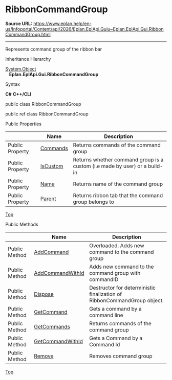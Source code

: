 # RibbonCommandGroup

**Source URL:** https://www.eplan.help/en-us/Infoportal/Content/api/2026/Eplan.EplApi.Guiu~Eplan.EplApi.Gui.RibbonCommandGroup.html

---

Represents command group of the ribbon bar

Inheritance Hierarchy

[System.Object](#)  
   **Eplan.EplApi.Gui.RibbonCommandGroup**

Syntax

**C#**
**C++/CLI**


public class RibbonCommandGroup

public ref class RibbonCommandGroup

Public Properties

|  | Name | Description |
| --- | --- | --- |
| Public Property | [Commands](Eplan.EplApi.Guiu~Eplan.EplApi.Gui.RibbonCommandGroup~Commands.html) | Returns commands of the command group |
| Public Property | [IsCustom](Eplan.EplApi.Guiu~Eplan.EplApi.Gui.RibbonCommandGroup~IsCustom.html) | Returns whether command group is a custom (i.e made by user) or a build-in |
| Public Property | [Name](Eplan.EplApi.Guiu~Eplan.EplApi.Gui.RibbonCommandGroup~Name.html) | Returns name of the command group |
| Public Property | [Parent](Eplan.EplApi.Guiu~Eplan.EplApi.Gui.RibbonCommandGroup~Parent.html) | Returns ribbon tab that the command group belongs to |

[Top](#top)

Public Methods

|  | Name | Description |
| --- | --- | --- |
| Public Method | [AddCommand](Eplan.EplApi.Guiu~Eplan.EplApi.Gui.RibbonCommandGroup~AddCommand.html) | Overloaded. Adds new command to the command group |
| Public Method | [AddCommandWithId](Eplan.EplApi.Guiu~Eplan.EplApi.Gui.RibbonCommandGroup~AddCommandWithId.html) | Adds new command to the command group with commandID |
| Public Method | [Dispose](Eplan.EplApi.Guiu~Eplan.EplApi.Gui.RibbonCommandGroup~Dispose().html) | Destructor for deterministic finalization of RibbonCommandGroup object. |
| Public Method | [GetCommand](Eplan.EplApi.Guiu~Eplan.EplApi.Gui.RibbonCommandGroup~GetCommand.html) | Gets a command by a command line |
| Public Method | [GetCommands](Eplan.EplApi.Guiu~Eplan.EplApi.Gui.RibbonCommandGroup~GetCommands.html) | Returns commands of the command group |
| Public Method | [GetCommandWithId](Eplan.EplApi.Guiu~Eplan.EplApi.Gui.RibbonCommandGroup~GetCommandWithId.html) | Gets a Command by a Command Id |
| Public Method | [Remove](Eplan.EplApi.Guiu~Eplan.EplApi.Gui.RibbonCommandGroup~Remove.html) | Removes command group |

[Top](#top)

